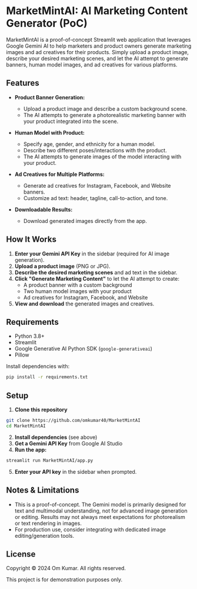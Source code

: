 # MarketMintAI: AI Marketing Content Generator (PoC)

MarketMintAI is a proof-of-concept Streamlit web application that leverages Google Gemini AI to help marketers and product owners generate marketing images and ad creatives for their products. Simply upload a product image, describe your desired marketing scenes, and let the AI attempt to generate banners, human model images, and ad creatives for various platforms.

## Features

- **Product Banner Generation:**
  - Upload a product image and describe a custom background scene.
  - The AI attempts to generate a photorealistic marketing banner with your product integrated into the scene.

- **Human Model with Product:**
  - Specify age, gender, and ethnicity for a human model.
  - Describe two different poses/interactions with the product.
  - The AI attempts to generate images of the model interacting with your product.

- **Ad Creatives for Multiple Platforms:**
  - Generate ad creatives for Instagram, Facebook, and Website banners.
  - Customize ad text: header, tagline, call-to-action, and tone.

- **Downloadable Results:**
  - Download generated images directly from the app.

## How It Works

1. **Enter your Gemini API Key** in the sidebar (required for AI image generation).
2. **Upload a product image** (PNG or JPG).
3. **Describe the desired marketing scenes** and ad text in the sidebar.
4. **Click "Generate Marketing Content"** to let the AI attempt to create:
    - A product banner with a custom background
    - Two human model images with your product
    - Ad creatives for Instagram, Facebook, and Website
5. **View and download** the generated images and creatives.

## Requirements

- Python 3.8+
- Streamlit
- Google Generative AI Python SDK (`google-generativeai`)
- Pillow

Install dependencies with:

```bash
pip install -r requirements.txt
```

## Setup

1. **Clone this repository**

```bash
git clone https://github.com/omkumar40/MarketMintAI
cd MarketMintAI
```

2. **Install dependencies** (see above)
3. **Get a Gemini API Key** from Google AI Studio
4. **Run the app:**

```bash
streamlit run MarketMintAI/app.py
```

5. **Enter your API key** in the sidebar when prompted.

## Notes & Limitations

- This is a proof-of-concept. The Gemini model is primarily designed for text and multimodal understanding, not for advanced image generation or editing. Results may not always meet expectations for photorealism or text rendering in images.
- For production use, consider integrating with dedicated image editing/generation tools.

## License

Copyright © 2024 Om Kumar. All rights reserved.

This project is for demonstration purposes only.